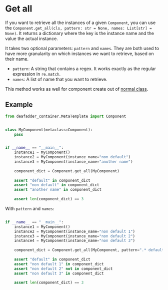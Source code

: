 # Get all

If you want to retrieve all the instances of a given `Component`, you can use 
the `Component.get_all(cls, pattern: str = None, names: List[str] = None)`.
It returns a dictionary where the key is the instance name and the value the actual instance. 

It takes two optional parameters: `pattern` and `names`. They are both used to have more granularity on which
instances we want to retrieve, based on their name.

* `pattern`: A string that contains a regex. It works exactly as the regular expression in `re.match`.
* `names`: A list of name that you want to retrieve.

This method works as well for component create out of [normal class](Features/component-from-normal-class.md).



## Example

```python
from deafadder_container.MetaTemplate import Component


class MyComponent(metaclass=Component):
    pass


if __name__ == "__main__":
    instance1 = MyComponent()
    instance2 = MyComponent(instance_name="non default")
    instance3 = MyComponent(instance_name="another name")
    
    component_dict = Component.get_all(MyComponent)
    
    assert "default" in component_dict
    assert "non default" in component_dict
    assert "another name" in component_dict
    
    assert len(component_dict) == 3
```

With `pattern` and `names`: 
```python

if __name__ == "__main__":
    instance1 = MyComponent()
    instance2 = MyComponent(instance_name="non default 1")
    instance3 = MyComponent(instance_name="non default 2")
    instance4 = MyComponent(instance_name="non default 3")
    
    component_dict = Component.get_all(MyComponent, pattern=".* default [13]", names=["default"])
    
    assert "default" in component_dict
    assert "non default 1" in component_dict
    assert "non default 2" not in component_dict
    assert "non default 3" in component_dict
    
    assert len(component_dict) == 3
```